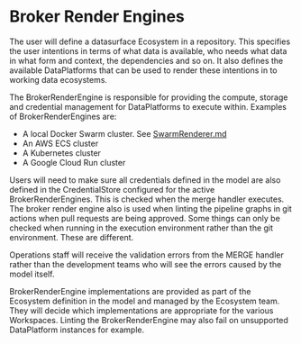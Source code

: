 # Broker Render Engines

The user will define a datasurface Ecosystem in a repository. This specifies the user intentions in terms of what data is available, who needs what data in what form and context, the dependencies and so on. It also defines the available DataPlatforms that can be used to render these intentions in to working data ecosystems.

The BrokerRenderEngine is responsible for providing the compute, storage and credential management for DataPlatforms to execute within. Examples of BrokerRenderEngines are:

* A local Docker Swarm cluster. See [SwarmRenderer.md](SwarmRenderer.md)
* An AWS ECS cluster
* A Kubernetes cluster
* A Google Cloud Run cluster

Users will need to make sure all credentials defined in the model are also defined in the CredentialStore configured for the active BrokerRenderEngines. This is checked when the merge handler executes. The broker render engine also is used when linting the pipeline graphs in git actions when pull requests are being approved. Some things can only be checked when running in the execution environment rather than the git environment. These are different.

Operations staff will receive the validation errors from the MERGE handler rather than the development teams who will see the errors caused by the model itself.

BrokerRenderEngine implementations are provided as part of the Ecosystem definition in the model and managed by the Ecosystem team. They will decide which implementations are appropriate for the various Workspaces. Linting the BrokerRenderEngine may also fail on unsupported DataPlatform instances for example.
